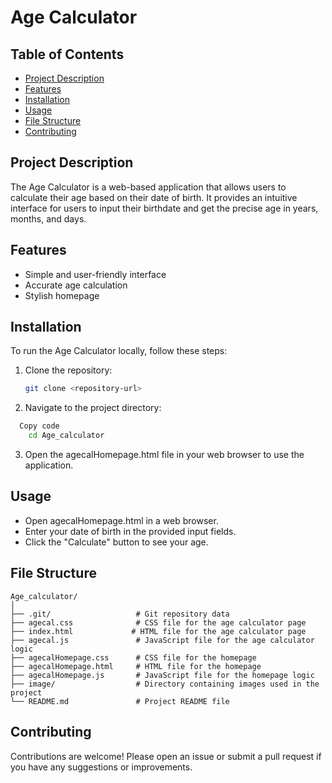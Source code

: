 # Age Calculator

## Table of Contents
- [Project Description](#project-description)
- [Features](#features)
- [Installation](#installation)
- [Usage](#usage)
- [File Structure](#file-structure)
- [Contributing](#contributing)

## Project Description
The Age Calculator is a web-based application that allows users to calculate their age based on their date of birth. It provides an intuitive interface for users to input their birthdate and get the precise age in years, months, and days.

## Features
- Simple and user-friendly interface
- Accurate age calculation
- Stylish homepage

## Installation
To run the Age Calculator locally, follow these steps:

1. Clone the repository:
   ```bash
   git clone <repository-url>

2. Navigate to the project directory:
   
```bash
  Copy code
    cd Age_calculator
```

3. Open the agecalHomepage.html file in your web browser to use the application.

## Usage

- Open agecalHomepage.html in a web browser.
- Enter your date of birth in the provided input fields.
- Click the "Calculate" button to see your age.
  
## File Structure

    Age_calculator/
    │
    ├── .git/                   # Git repository data
    ├── agecal.css              # CSS file for the age calculator page
    ├── index.html             # HTML file for the age calculator page
    ├── agecal.js               # JavaScript file for the age calculator logic
    ├── agecalHomepage.css      # CSS file for the homepage
    ├── agecalHomepage.html     # HTML file for the homepage
    ├── agecalHomepage.js       # JavaScript file for the homepage logic
    ├── image/                  # Directory containing images used in the project
    └── README.md               # Project README file

## Contributing

Contributions are welcome! Please open an issue or submit a pull request if you have any suggestions or improvements.
